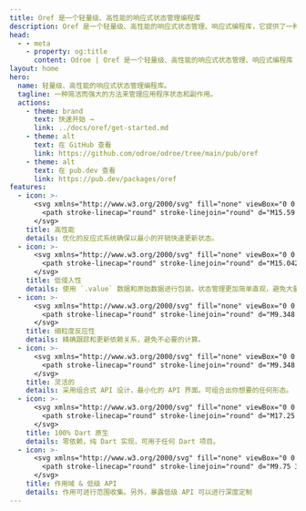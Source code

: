 ```yaml
---
title: Oref 是一个轻量级、高性能的响应式状态管理编程库
description: Oref 是一个轻量级、高性能的响应式状态管理、响应式编程库，它提供了一种简洁而强大的方法来管理应用程序状态和副作用。
head:
  - - meta
    - property: og:title
      content: Odroe | Oref 是一个轻量级、高性能的响应式状态管理、响应式编程库
layout: home
hero:
  name: 轻量级、高性能的响应式状态管理编程库。
  tagline: 一种简洁而强大的方法来管理应用程序状态和副作用。
  actions:
    - theme: brand
      text: 快速开始 →
      link: ../docs/oref/get-started.md
    - theme: alt
      text: 在 GitHub 查看
      link: https://github.com/odroe/odroe/tree/main/pub/oref
    - theme: alt
      text: 在 pub.dev 查看
      link: https://pub.dev/packages/oref
features:
  - icon: >-
      <svg xmlns="http://www.w3.org/2000/svg" fill="none" viewBox="0 0 24 24" stroke-width="1.5" stroke="currentColor" class="size-6">
        <path stroke-linecap="round" stroke-linejoin="round" d="M15.59 14.37a6 6 0 0 1-5.84 7.38v-4.8m5.84-2.58a14.98 14.98 0 0 0 6.16-12.12A14.98 14.98 0 0 0 9.631 8.41m5.96 5.96a14.926 14.926 0 0 1-5.841 2.58m-.119-8.54a6 6 0 0 0-7.381 5.84h4.8m2.581-5.84a14.927 14.927 0 0 0-2.58 5.84m2.699 2.7c-.103.021-.207.041-.311.06a15.09 15.09 0 0 1-2.448-2.448 14.9 14.9 0 0 1 .06-.312m-2.24 2.39a4.493 4.493 0 0 0-1.757 4.306 4.493 4.493 0 0 0 4.306-1.758M16.5 9a1.5 1.5 0 1 1-3 0 1.5 1.5 0 0 1 3 0Z" />
      </svg>
    title: 高性能
    details: 优化的反应式系统确保以最小的开销快速更新状态。
  - icon: >-
      <svg xmlns="http://www.w3.org/2000/svg" fill="none" viewBox="0 0 24 24" stroke-width="1.5" stroke="currentColor" class="size-6">
        <path stroke-linecap="round" stroke-linejoin="round" d="M15.042 21.672 13.684 16.6m0 0-2.51 2.225.569-9.47 5.227 7.917-3.286-.672ZM12 2.25V4.5m5.834.166-1.591 1.591M20.25 10.5H18M7.757 14.743l-1.59 1.59M6 10.5H3.75m4.007-4.243-1.59-1.59" />
      </svg>
    title: 低侵入性
    details: 使用 `.value` 数据和原始数据进行包装。状态管理更加简单直观，避免大量常见的歧义陷阱。
  - icon: >-
      <svg xmlns="http://www.w3.org/2000/svg" fill="none" viewBox="0 0 24 24" stroke-width="1.5" stroke="currentColor" class="size-6">
        <path stroke-linecap="round" stroke-linejoin="round" d="M9.348 14.652a3.75 3.75 0 0 1 0-5.304m5.304 0a3.75 3.75 0 0 1 0 5.304m-7.425 2.121a6.75 6.75 0 0 1 0-9.546m9.546 0a6.75 6.75 0 0 1 0 9.546M5.106 18.894c-3.808-3.807-3.808-9.98 0-13.788m13.788 0c3.808 3.807 3.808 9.98 0 13.788M12 12h.008v.008H12V12Zm.375 0a.375.375 0 1 1-.75 0 .375.375 0 0 1 .75 0Z" />
      </svg>
    title: 细粒度反应性
    details: 精确跟踪和更新依赖关系，避免不必要的计算。
  - icon: >-
      <svg xmlns="http://www.w3.org/2000/svg" fill="none" viewBox="0 0 24 24" stroke-width="1.5" stroke="currentColor" class="size-6">
        <path stroke-linecap="round" stroke-linejoin="round" d="M9.348 14.652a3.75 3.75 0 0 1 0-5.304m5.304 0a3.75 3.75 0 0 1 0 5.304m-7.425 2.121a6.75 6.75 0 0 1 0-9.546m9.546 0a6.75 6.75 0 0 1 0 9.546M5.106 18.894c-3.808-3.807-3.808-9.98 0-13.788m13.788 0c3.808 3.807 3.808 9.98 0 13.788M12 12h.008v.008H12V12Zm.375 0a.375.375 0 1 1-.75 0 .375.375 0 0 1 .75 0Z" />
      </svg>
    title: 灵活的
    details: 采用组合式 API 设计，最小化的 API 界面。可组合出你想要的任何形态。
  - icon: >-
      <svg xmlns="http://www.w3.org/2000/svg" fill="none" viewBox="0 0 24 24" stroke-width="1.5" stroke="currentColor" class="size-6">
        <path stroke-linecap="round" stroke-linejoin="round" d="M17.25 6.75 22.5 12l-5.25 5.25m-10.5 0L1.5 12l5.25-5.25m7.5-3-4.5 16.5" />
      </svg>
    title: 100% Dart 原生
    details: 零依赖，纯 Dart 实现，可用于任何 Dart 项目。
  - icon: >-
      <svg xmlns="http://www.w3.org/2000/svg" fill="none" viewBox="0 0 24 24" stroke-width="1.5" stroke="currentColor" class="size-6">
        <path stroke-linecap="round" stroke-linejoin="round" d="M9.75 3.104v5.714a2.25 2.25 0 0 1-.659 1.591L5 14.5M9.75 3.104c-.251.023-.501.05-.75.082m.75-.082a24.301 24.301 0 0 1 4.5 0m0 0v5.714c0 .597.237 1.17.659 1.591L19.8 15.3M14.25 3.104c.251.023.501.05.75.082M19.8 15.3l-1.57.393A9.065 9.065 0 0 1 12 15a9.065 9.065 0 0 0-6.23-.693L5 14.5m14.8.8 1.402 1.402c1.232 1.232.65 3.318-1.067 3.611A48.309 48.309 0 0 1 12 21c-2.773 0-5.491-.235-8.135-.687-1.718-.293-2.3-2.379-1.067-3.61L5 14.5" />
      </svg>
    title: 作用域 & 低级 API
    details: 作用可进行范围收集。另外，暴露低级 API 可以进行深度定制
---
```

